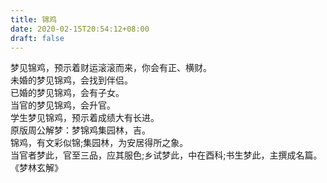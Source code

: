 ```yaml
---
title: 锦鸡
date: 2020-02-15T20:54:12+08:00
draft: false
---
```


梦见锦鸡，预示着财运滚滚而来，你会有正、横财。<br>
未婚的梦见锦鸡，会找到伴侣。<br>
已婚的梦见锦鸡，会有子女。<br>
当官的梦见锦鸡，会升官。<br>
学生梦见锦鸡，预示着成绩大有长进。<br>
原版周公解梦：梦锦鸡集园林，吉。<br>
锦鸡，有文彩似锦;集园林，为安居得所之象。<br>
当官者梦此，官至三品，应其服色;乡试梦此，中在酉科;书生梦此，主撰成名篇。<br>
《梦林玄解》